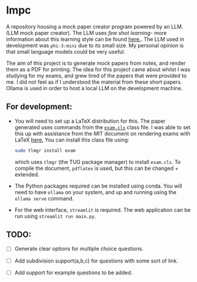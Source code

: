 # lmpc
A repository housing a mock paper creator program powered by an LLM. (LLM mock paper creator). The LLM uses *few shot learning*- more information about this learning style can be found [here.](https://www.promptingguide.ai/techniques/fewshot). 
The LLM used in development was `phi-3:mini` due to its small size. My personal opinion is that small language models could be very useful. 

The aim of this project is to generate mock papers from notes, and render them as a PDF for printing. 
The idea for this project came about whilst I was studying for my exams, and grew tired of the papers that were provided to me. I did not feel as if I understood the material from these short papers. 
Ollama is used in order to host a local LLM on the development machine.


## For development:

- You will need to set up a LaTeX distribution for this. 
  The paper generated uses commands from the  [`exam.cls`](https://ctan.org/pkg/exam) class file. I was able to set this up with assistance from the MIT document on rendering exams with LaTeX [here.](https://math.mit.edu/~psh/exam/examdoc.pdf)
  You can install this class file using:
  ```sh 
  sudo tlmgr install exam
  ```
  which uses `tlmgr` (the TUG package manager) to install `exam.cls`. 
  To compile the document, `pdflatex` is used, but this can be changed + extended. 

- The Python packages required can be installed using conda. You will need to have `ollama` on your system, and up and running using the `ollama serve` command. 
- For the web interface, `streamlit` is required. The web application can be run using `streamlit run main.py`. 



## TODO: 

- [ ] Generate clear options for multiple choice questions. 

- [ ] Add subdivision support(a,b,c) for questions with some sort of link.

- [ ] Add support for example questions to be added.



